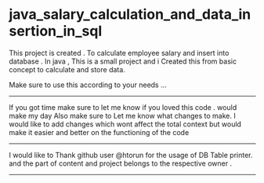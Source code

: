 # java_salary_calculation_and_data_insertion_in_sql
This project is created . To calculate employee salary and insert into database . In java , This is a small project and i Created  this from basic concept to calculate and store data.

Make sure to use this according to your needs ...

***************************
If you got time make sure to let me know if you loved this code . would make my day 
Also make sure to Let me know what changes to make. I would like to add changes which wont affect the total context but would make it easier and better on the functioning of the code 
***************************
I would like to Thank github user @htorun for the usage of DB Table printer. and the part of content and project belongs to the respective owner .
***************************
